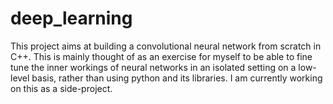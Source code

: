 # deep_learning
This project aims at building a convolutional neural network from scratch in C++. This is mainly thought of as an exercise for myself to be able to fine tune the inner workings of neural networks in an isolated setting on a low-level basis, rather than using python and its libraries. I am currently working on this as a side-project.
